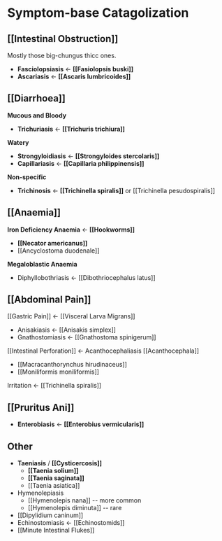 # Symptom-base Catagolization
## [[Intestinal Obstruction]]
Mostly those big-chungus thicc ones.
- **Fasciolopsiasis** <- **[[Fasiolopsis buski]]**
- **Ascariasis** <- **[[Ascaris lumbricoides]]**

## [[Diarrhoea]]
**Mucous and Bloody**
- **Trichuriasis** <- **[[Trichuris trichiura]]**

**Watery**
- **Strongyloidiasis** <- **[[Strongyloides stercolaris]]**
- **Capillariasis** <- **[[Capillaria philippinensis]]**

**Non-specific**
- **Trichinosis** <- **[[Trichinella spiralis]]** or [[Trichinella pesudospiralis]]

## [[Anaemia]]
**Iron Deficiency Anaemia** <- **[[Hookworms]]**
- **[[Necator americanus]]**
- [[Ancyclostoma duodenale]]

**Megaloblastic Anaemia**
- Diphyllobothriasis <- [[Dibothriocephalus latus]]

## [[Abdominal Pain]]
[[Gastric Pain]] <- [[Visceral Larva Migrans]]
- Anisakiasis <- [[Anisakis simplex]]
- Gnathostomiasis <- [[Gnathostoma spinigerum]]

[[Intestinal Perforation]] <- Acanthocephaliasis
[[Acanthocephala]]
- [[Macracanthorynchus hirudinaceus]]
- [[Moniliformis moniliformis]]

Irritation <- [[Trichinella spiralis]]

## [[Pruritus Ani]]
- **Enterobiasis** <- **[[Enterobius vermicularis]]**

## Other
- **Taeniasis** / **[[Cysticercosis]]** 
	- **[[Taenia solium]]**
	- **[[Taenia saginata]]**
	- [[Taenia asiatica]]
- Hymenolepiasis
	- [[Hymenolepis nana]] -- more common
	- [[Hymenolepis diminuta]] -- rare
- [[Dipylidium caninum]]
- Echinostomiasis <- [[Echinostomids]]
- [[Minute Intestinal Flukes]]
